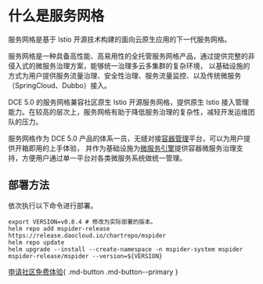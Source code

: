 # 什么是服务网格

服务网格是基于 Istio 开源技术构建的面向云原生应用的下一代服务网格。

服务网格是一种具备高性能、高易用性的全托管服务网格产品，通过提供完整的非侵入式的微服务治理方案，能够统一治理多云多集群的复杂环境，
以基础设施的方式为用户提供服务流量治理、安全性治理、服务流量监控、以及传统微服务（SpringCloud、Dubbo）接入。

DCE 5.0 的服务网格兼容社区原生 Istio 开源服务网格，提供原生 Istio 接入管理能力。在较高的层次上，服务网格有助于降低服务治理的复杂性，减轻开发运维团队的压力。

服务网格作为 DCE 5.0 产品的体系一员，无缝对接[容器管理](../../kpanda/03ProductBrief/WhatisKPanda.md)平台，可以为用户提供开箱即用的上手体验，
并作为基础设施为[微服务引擎](../../skoala/intro/features.md)提供容器微服务治理支持，方便用户通过单一平台对各类微服务系统做统一管理。

## 部署方法

依次执行以下命令进行部署。

```console
export VERSION=v0.8.4 # 修改为实际部署的版本。
helm repo add mspider-release https://release.daocloud.io/chartrepo/mspider
helm repo update
helm upgrade --install --create-namespace -n mspider-system mspider mspider-release/mspider --version=${VERSION}
```

[申请社区免费体验](../../dce/license0.md){ .md-button .md-button--primary }
